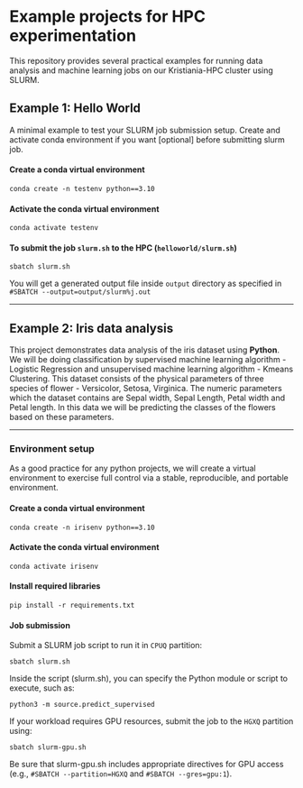 # Example projects for HPC experimentation

This repository provides several practical examples for running data analysis and machine learning jobs on our Kristiania-HPC cluster using SLURM.

## Example 1: Hello World

A minimal example to test your SLURM job submission setup. Create and activate conda environment if you want [optional] before submitting slurm job. 

#### Create a conda virtual environment

```code
conda create -n testenv python==3.10
```

#### Activate the conda virtual environment

```code
conda activate testenv
```

#### To submit the job `slurm.sh` to the HPC (`helloworld/slurm.sh`)

```code
sbatch slurm.sh
```

You will get a generated output file inside `output` directory as specified in `#SBATCH --output=output/slurm%j.out`

---

## Example 2: Iris data analysis

This project demonstrates data analysis of the iris dataset using **Python**. We will be doing classification by supervised machine learning algorithm - Logistic Regression and unsupervised machine learning algorithm - Kmeans Clustering. This dataset consists of the physical parameters of three species of flower - Versicolor, Setosa, Virginica. The numeric parameters which the dataset contains are Sepal width, Sepal Length, Petal width and Petal length. In this data we will be predicting the classes of the flowers based on these parameters.

---

### Environment setup

As a good practice for any python projects, we will create a virtual environment to exercise full control via a stable, reproducible, and portable environment.

#### Create a conda virtual environment

```code
conda create -n irisenv python==3.10
```

#### Activate the conda virtual environment

```code
conda activate irisenv
```

#### Install required libraries

```code
pip install -r requirements.txt
```


#### Job submission

Submit a SLURM job script to run it in `CPUQ` partition: 

```code
sbatch slurm.sh
```

Inside the script (slurm.sh), you can specify the Python module or script to execute, such as:

```code
python3 -m source.predict_supervised
```

If your workload requires GPU resources, submit the job to the `HGXQ` partition using:

```code
sbatch slurm-gpu.sh
```

Be sure that slurm-gpu.sh includes appropriate directives for GPU access (e.g., `#SBATCH --partition=HGXQ` and `#SBATCH --gres=gpu:1`).